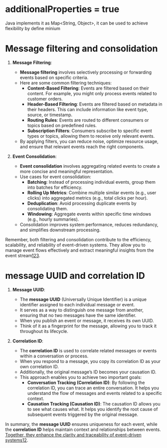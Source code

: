 

# additionalProperties = true

Java implements it as Map<String, Object>, it can be used to achieve flexibility by define minium 




# **Message filtering** and **consolidation** 

1. **Message Filtering**:
    
    - **Message filtering** involves selectively processing or forwarding events based on specific criteria.
    - Here are some common filtering techniques:
        - **Content-Based Filtering**: Events are filtered based on their content. For example, you might only process events related to customer orders.
        - **Header-Based Filtering**: Events are filtered based on metadata in their headers. This can include information like event type, source, or timestamp.
        - **Routing Rules**: Events are routed to different consumers or topics based on predefined rules.
        - **Subscription Filters**: Consumers subscribe to specific event types or topics, allowing them to receive only relevant events.
    - By applying filters, you can reduce noise, optimize resource usage, and ensure that relevant events reach the right components.
2. **Event Consolidation**:
    
    - **Event consolidation** involves aggregating related events to create a more concise and meaningful representation.
    - Use cases for event consolidation:
        - **Batching**: Instead of processing individual events, group them into batches for efficiency.
        - **Rolling Up Metrics**: Combine multiple similar events (e.g., user clicks) into aggregated metrics (e.g., total clicks per hour).
        - **Deduplication**: Avoid processing duplicate events by consolidating them.
        - **Windowing**: Aggregate events within specific time windows (e.g., hourly summaries).
    - Consolidation improves system performance, reduces redundancy, and simplifies downstream processing.

Remember, both filtering and consolidation contribute to the efficiency, scalability, and reliability of event-driven systems. They allow you to manage event flows effectively and extract meaningful insights from the event stream[1](https://solace.com/event-driven-architecture-patterns/)[2](https://d1.awsstatic.com/SMB/building-event-driven-architectures-aws-guide-2022-smb-build-websites-and-apps-resource.pdf)[3](https://medium.com/oolooroo/event-driven-systems-modern-distributed-systems-part-1-733d3eb4835f).

# **message UUID** and **correlation ID** 

1. **Message UUID**:
    
    - The **message UUID** (Universally Unique Identifier) is a unique identifier assigned to each individual message or event.
    - It serves as a way to distinguish one message from another, ensuring that no two messages have the same identifier.
    - When you publish an event or message, it receives its own UUID.
    - Think of it as a fingerprint for the message, allowing you to track it throughout its lifecycle.
2. **Correlation ID**:
    
    - The **correlation ID** is used to correlate related messages or events within a conversation or process.
    - When you respond to a message, you copy its correlation ID as your own correlation ID.
    - Additionally, the original message’s ID becomes your causation ID.
    - This approach enables you to achieve two important goals:
        - **Conversation Tracking (Correlation ID)**: By following the correlation ID, you can trace an entire conversation. It helps you understand the flow of messages and events related to a specific context.
        - **Causation Tracking (Causation ID)**: The causation ID allows you to see what causes what. It helps you identify the root cause of subsequent events triggered by the original message.

In summary, the **message UUID** ensures uniqueness for each event, while the **correlation ID** helps maintain context and relationships between events. [Together, they enhance the clarity and traceability of event-driven systems](https://blog.arkency.com/correlation-id-and-causation-id-in-evented-systems/)[1](https://blog.arkency.com/correlation-id-and-causation-id-in-evented-systems/)[2](https://stackoverflow.com/questions/53740867/correlation-and-causation-id-in-commanded).